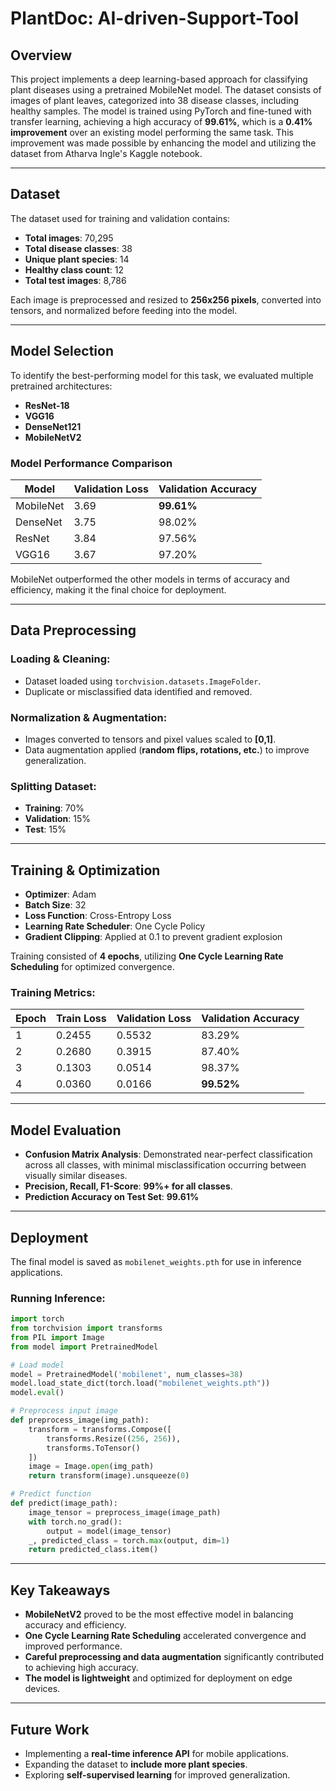 # PlantDoc: AI-driven-Support-Tool

## Overview

This project implements a deep learning-based approach for classifying plant diseases using a pretrained MobileNet model. The dataset consists of images of plant leaves, categorized into 38 disease classes, including healthy samples. The model is trained using PyTorch and fine-tuned with transfer learning, achieving a high accuracy of **99.61%**, which is a **0.41% improvement** over an existing model performing the same task. This improvement was made possible by enhancing the model and utilizing the dataset from Atharva Ingle's Kaggle notebook.

---

## Dataset

The dataset used for training and validation contains:

- **Total images**: 70,295
- **Total disease classes**: 38
- **Unique plant species**: 14
- **Healthy class count**: 12
- **Total test images**: 8,786

Each image is preprocessed and resized to **256x256 pixels**, converted into tensors, and normalized before feeding into the model.

---

## Model Selection

To identify the best-performing model for this task, we evaluated multiple pretrained architectures:

- **ResNet-18**
- **VGG16**
- **DenseNet121**
- **MobileNetV2**

### Model Performance Comparison

| Model       | Validation Loss | Validation Accuracy |
|------------|----------------|----------------------|
| MobileNet  | 3.69           | **99.61%**          |
| DenseNet   | 3.75           | 98.02%              |
| ResNet     | 3.84           | 97.56%              |
| VGG16      | 3.67           | 97.20%              |

MobileNet outperformed the other models in terms of accuracy and efficiency, making it the final choice for deployment.

---

## Data Preprocessing

### Loading & Cleaning:
- Dataset loaded using `torchvision.datasets.ImageFolder`.
- Duplicate or misclassified data identified and removed.

### Normalization & Augmentation:
- Images converted to tensors and pixel values scaled to **[0,1]**.
- Data augmentation applied (**random flips, rotations, etc.**) to improve generalization.

### Splitting Dataset:
- **Training**: 70%
- **Validation**: 15%
- **Test**: 15%

---

## Training & Optimization

- **Optimizer**: Adam
- **Batch Size**: 32
- **Loss Function**: Cross-Entropy Loss
- **Learning Rate Scheduler**: One Cycle Policy
- **Gradient Clipping**: Applied at 0.1 to prevent gradient explosion

Training consisted of **4 epochs**, utilizing **One Cycle Learning Rate Scheduling** for optimized convergence.

### Training Metrics:

| Epoch | Train Loss | Validation Loss | Validation Accuracy |
|-------|-----------|----------------|----------------------|
| 1     | 0.2455    | 0.5532         | 83.29%               |
| 2     | 0.2680    | 0.3915         | 87.40%               |
| 3     | 0.1303    | 0.0514         | 98.37%               |
| 4     | 0.0360    | 0.0166         | **99.52%**           |

---

## Model Evaluation

- **Confusion Matrix Analysis**: Demonstrated near-perfect classification across all classes, with minimal misclassification occurring between visually similar diseases.
- **Precision, Recall, F1-Score**: **99%+ for all classes**.
- **Prediction Accuracy on Test Set**: **99.61%**

---

## Deployment

The final model is saved as `mobilenet_weights.pth` for use in inference applications.

### Running Inference:

```python
import torch
from torchvision import transforms
from PIL import Image
from model import PretrainedModel

# Load model
model = PretrainedModel('mobilenet', num_classes=38)
model.load_state_dict(torch.load("mobilenet_weights.pth"))
model.eval()

# Preprocess input image
def preprocess_image(img_path):
    transform = transforms.Compose([
        transforms.Resize((256, 256)),
        transforms.ToTensor()
    ])
    image = Image.open(img_path)
    return transform(image).unsqueeze(0)

# Predict function
def predict(image_path):
    image_tensor = preprocess_image(image_path)
    with torch.no_grad():
        output = model(image_tensor)
    _, predicted_class = torch.max(output, dim=1)
    return predicted_class.item()
```

---

## Key Takeaways

- **MobileNetV2** proved to be the most effective model in balancing accuracy and efficiency.
- **One Cycle Learning Rate Scheduling** accelerated convergence and improved performance.
- **Careful preprocessing and data augmentation** significantly contributed to achieving high accuracy.
- **The model is lightweight** and optimized for deployment on edge devices.

---

## Future Work

- Implementing a **real-time inference API** for mobile applications.
- Expanding the dataset to **include more plant species**.
- Exploring **self-supervised learning** for improved generalization.
